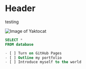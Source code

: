 # Header
testing

![Image of Yaktocat](https://octodex.github.com/images/yaktocat.png)

```sql
SELECT *
FROM database

- [ ] Turn on GitHub Pages
- [ ] Outline my portfolio
- [ ] Introduce myself to the world

